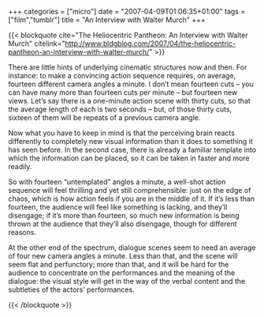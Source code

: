 +++
categories = ["micro"]
date = "2007-04-09T01:06:35+01:00"
tags = ["film","tumblr"]
title = "An Interview with Walter Murch"
+++

{{< blockquote cite="The Heliocentric Pantheon: An Interview with Walter Murch" citelink="http://www.bldgblog.com/2007/04/the-heliocentric-pantheon-an-interview-with-walter-murch/" >}}
  <p>
    There are little hints of underlying cinematic structures now and then. For instance: to make a convincing action sequence requires, on average, fourteen different camera angles a minute. I don’t mean fourteen cuts – you can have many more than fourteen cuts per minute – but fourteen new views. Let’s say there is a one-minute action scene with thirty cuts, so that the average length of each is two seconds – but, of those thirty cuts, sixteen of them will be repeats of a previous camera angle.
  </p>

  <p>
    Now what you have to keep in mind is that the perceiving brain reacts differently to completely new visual information than it does to something it has seen before. In the second case, there is already a familiar template into which the information can be placed, so it can be taken in faster and more readily.
  </p>

  <p>
    So with fourteen “untemplated” angles a minute, a well-shot action sequence will feel thrilling and yet still comprehensible: just on the edge of chaos, which is how action feels if you are in the middle of it. If it’s less than fourteen, the audience will feel like something is lacking, and they’ll disengage; if it’s more than fourteen, so much new information is being thrown at the audience that they’ll also disengage, though for different reasons.
  </p>

  <p>
    At the other end of the spectrum, dialogue scenes seem to need an average of four new camera angles a minute. Less than that, and the scene will seem flat and perfunctory; more than that, and it will be hard for the audience to concentrate on the performances and the meaning of the dialogue: the visual style will get in the way of the verbal content and the subtleties of the actors’ performances.
  </p>

  <p>
  </p>
{{< /blockquote >}}
